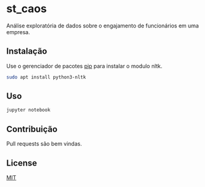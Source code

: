 # st_caos

Análise exploratória de dados sobre o engajamento de funcionários em uma empresa.

## Instalação 

Use o gerenciador de pacotes [pip](https://pip.pypa.io/en/stable/) para instalar o modulo nltk.

```bash
sudo apt install python3-nltk
```

## Uso

```bash
jupyter notebook
```

## Contribuição
Pull requests são bem vindas. 

## License
[MIT](https://choosealicense.com/licenses/mit/)
